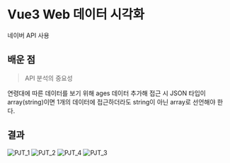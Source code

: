 # Vue3 Web 데이터 시각화
네이버 API 사용
<br>
## 배운 점
> API 분석의 중요성

연령대에 따른 데이터를 보기 위해 ages 데이터 추가해 접근 시 JSON 타입이 array(string)이면 1개의 데이터에 접근하더라도 string이 아닌 array로 선언해야 한다.

## 결과
![PJT_1](https://github.com/BaeYunjae/Web/assets/88019800/a08105ef-b578-4b95-b9b2-866ddb69b389)
![PJT_2](https://github.com/BaeYunjae/Web/assets/88019800/243edffa-251f-4916-8c2d-716b91969caf)
![PJT_4](https://github.com/BaeYunjae/Web/assets/88019800/d3b40ddd-2168-497f-ae26-f96506ec7879)
![PJT_3](https://github.com/BaeYunjae/Web/assets/88019800/e5bc727f-f858-4a4e-b5c1-5a14fab65dd9)

